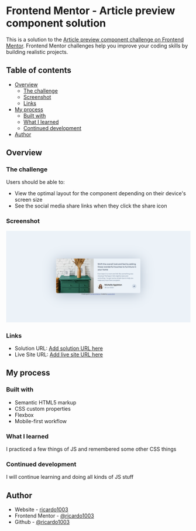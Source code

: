 # Frontend Mentor - Article preview component solution

This is a solution to the [Article preview component challenge on Frontend Mentor](https://www.frontendmentor.io/challenges/article-preview-component-dYBN_pYFT). Frontend Mentor challenges help you improve your coding skills by building realistic projects. 

## Table of contents

- [Overview](#overview)
  - [The challenge](#the-challenge)
  - [Screenshot](#screenshot)
  - [Links](#links)
- [My process](#my-process)
  - [Built with](#built-with)
  - [What I learned](#what-i-learned)
  - [Continued development](#continued-development)
- [Author](#author)

## Overview

### The challenge

Users should be able to:

- View the optimal layout for the component depending on their device's screen size
- See the social media share links when they click the share icon

### Screenshot

![](./images/image.png)

### Links

- Solution URL: [Add solution URL here](https://www.frontendmentor.io/profile/ricardo1003/solutions)
- Live Site URL: [Add live site URL here](https://ricardo1003.github.io/Article-preview-component/)

## My process

### Built with

- Semantic HTML5 markup
- CSS custom properties
- Flexbox
- Mobile-first workflow

### What I learned

I practiced a few things of JS and remembered some other CSS things

### Continued development

I will continue learning and doing all kinds of JS stuff

## Author

- Website - [ricardo1003](https://ricardo1003.github.io/Article-preview-component/)
- Frontend Mentor - [@ricardo1003](https://www.frontendmentor.io/profile/ricardo1003)
- Github - [@ricardo1003](https://www.github.com/ricardo1003)